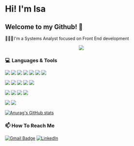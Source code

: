 # Hi! I'm Isa
## Welcome to my Github! 👋

👩🏻‍💻 I'm a Systems Analyst focused on Front End development

<div align="center">
	<img src="https://media.giphy.com/media/L1R1tvI9svkIWwpVYr/giphy.gif">
</div>

### 💻  Languages & Tools
<img src = "https://img.shields.io/badge/-HTML5-E34F26?style=flat&logo=html5&logoColor=white"> <img src = "https://img.shields.io/badge/-CSS3-1572B6?style=flat&logo=css3&logoColor=white"> <img src="https://img.shields.io/badge/-JavaScript-eed718?style=flat&logo=javascript&logoColor=ffffff"> <img src="https://img.shields.io/badge/-Bootstrap-563D7C?style=flat&logo=bootstrap&logoColor=white"> <img src="https://img.shields.io/badge/-Node.js-3C873A?style=flat&logo=Node.js&logoColor=white"> <img src="https://img.shields.io/badge/-React-000000?style=flat&logo=react&logoColor=00c8ff"> <img src="https://img.shields.io/badge/-MaterialUI-000000?style=flat&logo=mui"> 

<img src="http://img.shields.io/badge/-Git-F1502F?style=flat&logo=git&logoColor=FFFFFF"> <img src="http://img.shields.io/badge/-Github-000000?style=flat&logo=github&logoColor=FFFFFF"> <img src="http://img.shields.io/badge/-VS%20Code-007ACC?style=flat&logo=visual%20studio%20code&logoColor=white"> <img src="http://img.shields.io/badge/-Vercel-black?style=flat&logo=vercel&logoColor=white"> <img src="https://img.shields.io/badge/-Netlify-000000?style=flat-square&logo=netlify">

<img src="https://img.shields.io/badge/-SQL-orange?style=flat&logo=sql"> <img src="https://img.shields.io/badge/-MySQL-F29111?style=flat&logo=mysql&logoColor=FFFFFF"> <img src="https://img.shields.io/badge/-Firebase-FFA611?style=flat&logo=firebase&logoColor=FFFFFF"> <img src = "https://img.shields.io/badge/-Postman-E34F26?style=flat&logo=postman&logoColor=white">

<img src="https://img.shields.io/badge/-Figma-000000?style=flat-square&logo=figma"> <img src="https://img.shields.io/badge/-Corel-3C873A?style=flat-square&logo=coreldraw">

[![Anurag's GitHub stats](https://github-readme-stats.vercel.app/api?username=IsaRdz&theme=nightowl&show_icons=true)](https://github.com/anuraghazra/github-readme-stats)

### 📫 How To Reach Me

[![Gmail Badge](https://img.shields.io/badge/-Gmail-c14438?style=flat-square&logo=Gmail&logoColor=white&link=mailto:contato.weltonf@gmail.com)](mailto:isabelrodriguez.dg@gmail.com)
<a href="https://www.linkedin.com/in/isabelrod" target="_blank"><img src="https://img.shields.io/badge/LinkedIn-%230077B5.svg?&style=flat-square&logo=linkedin&logoColor=white" alt="LinkedIn"></a>


